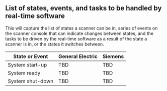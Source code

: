 
## List of states, events, and tasks to be handled by real-time software

This will capture the list of states a scanner can be in, series of events on
the scanner console that can indicate changes between states, and the tasks to
be driven by the real-time software as a result of the state a scanner is in,
or the states it switches between.

|     State or Event      |     General  Electric    |          Siemens         |
|-------------------------|--------------------------|--------------------------|
|    System start-up      |           TBD            |            TBD           |
|     System  ready       |           TBD            |            TBD           |
|    System shut-down     |           TBD            |            TBD           |

